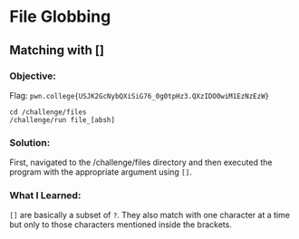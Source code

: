 # File Globbing
## Matching with []

### Objective: 

Flag: `pwn.college{USJK2GcNybQXiSiG76_0g0tpHz3.QXzIDO0wiM1EzNzEzW}`

```
cd /challenge/files
/challenge/run file_[absh]
```

### Solution:

First, navigated to the /challenge/files directory and then executed the program with the appropriate argument using `[]`.

### What I Learned: 

`[]` are basically a subset of `?`. They also match with one character at a time but only to those characters mentioned inside the brackets.
